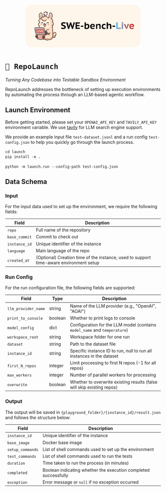 <p align="center">
  <a href="http://swe-bench-live.github.io">
    <img src="../assets/banner.png" style="height: 10em" alt="SWE-bench-Live" />
  </a>
</p>

# `🚀 RepoLaunch`

*Turning Any Codebase into Testable Sandbox Environment*

RepoLaunch addresses the bottleneck of setting up execution environments by automating the process through an LLM-based agentic workflow.

## Launch Environment
Before getting started, please set your `OPENAI_API_KEY` and `TAVILY_API_KEY` environment variable. We use [tavily](https://www.tavily.com/) for LLM search engine support.

We provide an example input file `test-dataset.jsonl` and a run config `test-config.json` to help you quickly go through the launch process.

```shell
cd launch
pip install -e .

python -m launch.run --config-path test-config.json
```

## Data Schema

### Input

For the input data used to set up the environment, we require the following fields:

| Field        | Description                                                                 |
|--------------|-----------------------------------------------------------------------------|
| `repo`       | Full name of the repository                                                 |
| `base_commit`| Commit to check out                                                         |
| `instance_id`| Unique identifier of the instance                                           |
| `language`   | Main language of the repo |
| `created_at` | (Optional) Creation time of the instance, used to support time-aware environment setup |

### Run Config

For the run configuration file, the following fields are supported:

| Field              | Type    |  Description                                                                 |
|--------------------|---------|-----------------------------------------------------------------------------|
| `llm_provider_name`| string  |  Name of the LLM provider (e.g., "OpenAI", "AOAI")                          |
| `print_to_console` | boolean |  Whether to print logs to console                                           |
| `model_config`     | dict  |  Configuration for the LLM model (contains `model_name` and `temperature`)  |
| `workspace_root`   | string  |  Workspace folder for one run                                      |
| `dataset`          | string  |  Path to the dataset file                                                    |
| `instance_id`      | string  |  Specific instance ID to run, null to run all instances in the dataset      |
| `first_N_repos`    | integer |  Limit processing to first N repos (-1 for all repos)                       |
| `max_workers`      | integer |  Number of parallel workers for processing                                   |
| `overwrite`        | boolean |  Whether to overwrite existing results (false will skip existing repos)     |

### Output

The output will be saved in `{playground_folder}/{instance_id}/result.json` and follows the structure below:

| Field            | Description                                                                                      |
|------------------|--------------------------------------------------------------------------------------------------|
| `instance_id`    | Unique identifier of the instance                                                                |
| `base_image`     | Docker base image                            |
| `setup_commands` | List of shell commands used to set up the environment                                            |
| `test_commands`  | List of shell commands used to run the tests                                                     |
| `duration`       | Time taken to run the process (in minutes)         |
| `completed`      | Boolean indicating whether the execution completed successfully                                  |
| `exception`      | Error message or `null` if no exception occurred                                                 |